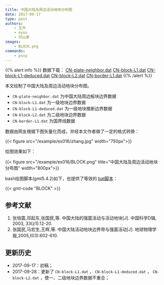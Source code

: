 ```yaml
---
title: 中国大陆及周边活动地块分布图
date: 2017-09-17
type: post
authors:
    - 王杰
    - eyou
    - 邓山泉
images:
    - BLOCK.png
commands:
    - psxy
---
```


{{% alert info %}}
数据下载： [CN-plate-neighbor.dat](/example/ex016/CN-plate-neighbor.dat)
[CN-block-L1.dat](/data/CN-block-L1.dat)
[CN-block-L1-deduced.dat](/data/CN-block-L1-deduced.dat)
[CN-block-L2.dat](/data/CN-block-L2.dat)
[CN-border-L1.dat](/data/CN-border-L1.dat)
{{% /alert %}}

本文绘制了中国大陆及周边活动地块分布图。

- `CN-plate-neighbor.dat` 为中国大陆周边板块边界数据
- `CN-block-L1.dat` 为一级地块边界数据
- `CN-block-L1-deduced.dat` 为一级地块推断边界数据
- `CN-block-L2.dat` 为二级地块边界数据
- `CN-border-L1.dat` 为国界线数据

数据由网友根据下图矢量化而成，并经本文作者做了一定的格式转换：

{{< figure src="/example/ex016/zhang.jpg" width="750px">}}

绘图效果如下：

{{< figure src="/example/ex016/BLOCK.png" title="中国大陆及周边活动地块分布图" width="800px">}}

bash绘图脚本(gmt5.4.2)如下，也提供了等效的 [bat脚本](/example/ex016/BLOCK.bat)：

{{< gmt-code "BLOCK" >}}

## 参考文献

1. 张培震,邓起东,张国民,等. 中国大陆的强震活动与活动地块[J]. 中国科学D辑, 2003, 33(z1):12-20.
2. 张国民,马宏生,王辉,等. 中国大陆活动地块边界带与强震活动[J]. 地球物理学报,2005,(03):602-610.

## 更新历史

- 2017-09-17：初稿；
- 2017-09-28：更新了 `CN-block-L1.dat` ， `CN-block-L1-deduced.dat` ， `CN-block-L2.dat` ，使一、二级地块边界数据不重合；
